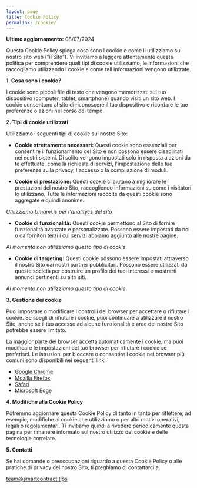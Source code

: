 ```yaml
---
layout: page
title: Cookie Policy
permalink: /cookie/
---
```



**Ultimo aggiornamento:** 08/07/2024

Questa Cookie Policy spiega cosa sono i cookie e come li utilizziamo sul nostro sito web ("il Sito"). Vi invitiamo a leggere attentamente questa politica per comprendere quali tipi di cookie utilizziamo, le informazioni che raccogliamo utilizzando i cookie e come tali informazioni vengono utilizzate.

**1. Cosa sono i cookie?**

I cookie sono piccoli file di testo che vengono memorizzati sul tuo dispositivo (computer, tablet, smartphone) quando visiti un sito web. I cookie consentono al sito di riconoscere il tuo dispositivo e ricordare le tue preferenze o azioni nel corso del tempo.

**2. Tipi di cookie utilizzati**

Utilizziamo i seguenti tipi di cookie sul nostro Sito:

- **Cookie strettamente necessari:** Questi cookie sono essenziali per consentire il funzionamento del Sito e non possono essere disabilitati nei nostri sistemi. Di solito vengono impostati solo in risposta a azioni da te effettuate, come la richiesta di servizi, l'impostazione delle tue preferenze sulla privacy, l'accesso o la compilazione di moduli.


- **Cookie di prestazione:** Questi cookie ci aiutano a migliorare le prestazioni del nostro Sito, raccogliendo informazioni su come i visitatori lo utilizzano. Tutte le informazioni raccolte da questi cookie sono aggregate e quindi anonime.

*Utilizziamo Umami.is per l'analitycs del sito*

- **Cookie di funzionalità:** Questi cookie permettono al Sito di fornire funzionalità avanzate e personalizzate. Possono essere impostati da noi o da fornitori terzi i cui servizi abbiamo aggiunto alle nostre pagine.

*Al momento non utilizziamo questo tipo di cookie.*

- **Cookie di targeting:** Questi cookie possono essere impostati attraverso il nostro Sito dai nostri partner pubblicitari. Possono essere utilizzati da queste società per costruire un profilo dei tuoi interessi e mostrarti annunci pertinenti su altri siti.

*Al momento non utilizziamo questo tipo di cookie.*



**3. Gestione dei cookie**

Puoi impostare o modificare i controlli del browser per accettare o rifiutare i cookie. Se scegli di rifiutare i cookie, puoi continuare a utilizzare il nostro Sito, anche se il tuo accesso ad alcune funzionalità e aree del nostro Sito potrebbe essere limitato.

La maggior parte dei browser accetta automaticamente i cookie, ma puoi modificare le impostazioni del tuo browser per rifiutare i cookie se preferisci. Le istruzioni per bloccare o consentire i cookie nei browser più comuni sono disponibili nei seguenti link:

- [Google Chrome](https://support.google.com/accounts/answer/61416)
- [Mozilla Firefox](https://support.mozilla.org/en-US/kb/enable-and-disable-cookies-website-preferences)
- [Safari](https://support.apple.com/guide/safari/manage-cookies-and-website-data-sfri11471/mac)
- [Microsoft Edge](https://support.microsoft.com/en-us/help/4027947/microsoft-edge-delete-cookies)

**4. Modifiche alla Cookie Policy**

Potremmo aggiornare questa Cookie Policy di tanto in tanto per riflettere, ad esempio, modifiche ai cookie che utilizziamo o per altri motivi operativi, legali o regolamentari. Ti invitiamo quindi a rivedere periodicamente questa pagina per rimanere informato sul nostro utilizzo dei cookie e delle tecnologie correlate.

**5. Contatti**

Se hai domande o preoccupazioni riguardo a questa Cookie Policy o alle pratiche di privacy del nostro Sito, ti preghiamo di contattarci a:


team@smartcontract.tips

